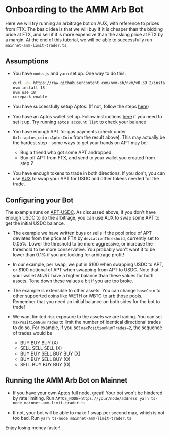 # Onboarding to the AMM Arb Bot

Here we will try running an arbitrage bot on AUX, with reference to prices from
FTX. The basic idea is that we will buy if it is cheaper than the bidding price
at FTX, and sell if it is more expensive than the asking price at FTX by a
margin. At the end of this tutorial, we will be able to successfully run
`mainnet-amm-limit-trader.ts`.

## Assumptions

- You have `node.js` and `yarn` set up. One way to do this:

    ```sh
    curl -o- https://raw.githubusercontent.com/nvm-sh/nvm/v0.39.2/install.sh | bash
    nvm install 18
    nvm use 18
    corepack enable
    ```

- You have successfully setup Aptos. (If not, follow the steps
  [here](https://aptos.dev/cli-tools/aptos-cli-tool/install-aptos-cli/))

- You have an Aptos wallet set up. Follow instructions
  [here](https://aptos.dev/tutorials/your-first-dapp/#prerequisites) if you need
  to set it up. Try running `aptos account list` to check your balance

- You have enough APT for gas payments (check under `0x1::aptos_coin::AptosCoin`
  from the result above). This may actually be the hardest step - some ways to get
  your hands on APT may be:

  * Bug a friend who got some APT airdropped
  * Buy off APT from FTX, and send to your wallet you created from step 2

- You have enough tokens to trade in both directions. If you don't, you can use
  [AUX](https://mainnet.aux.exchange) to swap your APT for USDC and other tokens
  needed for the trade.

## Configuring your Bot

The example runs on
[APT-USDC](https://mainnet.aux.exchange/pool?coinx=0x1%3A%3Aaptos_coin%3A%3AAptosCoin&coiny=0x5e156f1207d0ebfa19a9eeff00d62a282278fb8719f4fab3a586a0a2c0fffbea%3A%3Acoin%3A%3AT).
As discussed above, if you don't have enough USDC to do the arbitrage, you can
use AUX to swap some APT to get the initial USDC balance.

- The example we have written buys or sells if the pool price of APT deviates
  from the price at FTX by `deviationThreshold`, currently set to 0.05%. Lower the
  threshold to be more aggressive, or increase the threshold to be more
  conservative. You probably won't want it to be lower than 0.1% if you are
  looking for arbitrage profit!

- In our example, per swap, we put in $100 when swapping USDC to APT, or $100
  notional of APT when swapping from APT to USDC. Note that your wallet _MUST_
  have a higher balance than these values for both assets. Tone down these values
  a bit if you are too broke.

- The example is extensible to other assets. You can change `baseCoin` to other
  supported coins like WETH or WBTC to arb those pools. Remember that you need an
  initial balance on both sides for the bot to trade!

- We want limited risk exposure to the assets we are trading. You can set `maxPositionNumTrades`
  to limit the number of identical directional trades to do so. For example, if you set `maxPositionNumTrades=2`,
  the sequence of trades would be 
    * BUY BUY BUY (X)
    * SELL SELL SELL (X)
    * BUY BUY SELL BUY BUY (X)
    * BUY BUY SELL BUY (O)
    * SELL BUY BUY BUY (O)


## Running the AMM Arb Bot on Mainnet

- If you have your own Aptos full node, great! Your bot won't be hindered by
  rate limiting. Run `APTOS_NODE=https://your/node/address yarn ts-node mainnet-amm-limit-trader.ts`

- If not, your bot will be able to make 1 swap per second max, which is not too
  bad. Run `yarn ts-node mainnet-amm-limit-trader.ts`

Enjoy losing money faster!
